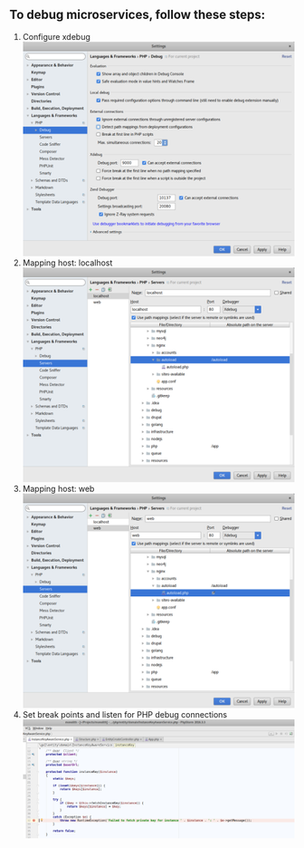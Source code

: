 ## To debug microservices, follow these steps:

1. Configure xdebug
![Debug](../images/debug.png)
2. Mapping host: localhost
![Debug](../images/mapping-localhost.png)
3. Mapping host: web
![Debug](../images/mapping-web.png)
4. Set break points and listen for PHP debug connections
![Debug](../images/listen.png)
